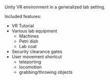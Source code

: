 Unity VR environment in a generalized lab setting.

Included features:
* VR Tutorial
* Various lab equipment
  - Machines
  - Petri dish
  - Lab coat
* Security clearance gates
* User movement shortcut
  - teleporting
  - locomotion
  - grabbing/throwing objects
